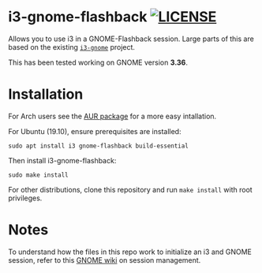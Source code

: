 # i3-gnome-flashback [![LICENSE](http://img.shields.io/badge/license-MIT-blue.svg?style=flat)](http://choosealicense.com/licenses/mit/)

Allows you to use i3 in a GNOME-Flashback session. Large parts of this are based on the existing [`i3-gnome`](https://github.com/lvillani/i3-gnome) project.

This has been tested working on GNOME version **3.36**.

# Installation

For Arch users see the [AUR package](https://aur.archlinux.org/packages/i3-gnome-flashback/) for a more easy intallation.

For Ubuntu (19.10), ensure prerequisites are installed:

```
sudo apt install i3 gnome-flashback build-essential
```

Then install i3-gnome-flashback:

```
sudo make install
```

For other distributions, clone this repository and run `make install` with root privileges.

# Notes

To understand how the files in this repo work to initialize an i3 and GNOME session, refer to this [GNOME wiki](https://wiki.gnome.org/Projects/SessionManagement/RequiredComponents) on session management.

